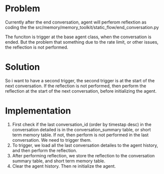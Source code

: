 # Problem
Currently after the end conversation, agent will perferom reflextion as coding the the src/memory/memory_toolkit/static_flow/end_conversation.py 

The funciton is trigger at the base agent class, when the conversation is ended. But the problem that something due to the rate limit, or other issues, the reflection is not performed. 


# Solution
So i want to have a second trigger, the second trigger is at the start of the next conversation. If the reflection is not performed, then perform the reflection at the start of the next conversation, before initializing the agent.

# Implementation

1. First check if the last conversation_id (order by timestap desc) in the conversation detailed is in the conversation_summary table, or short term memory table. If not, then perform is not performed in the last conversation. We need to trigger them.
2. To trigger, we load all the last conversation detailes to the agent history, and then perform the reflection.
3. After performing reflection, we store the reflection to the conversation summary table, and short term memory table.
4. Clear the agent history. Then re initialize the agent.

